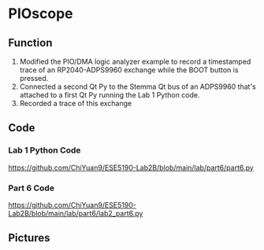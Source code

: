 # PIOscope

## Function
1. Modified the PIO/DMA logic analyzer example to record a timestamped trace of an RP2040-ADPS9960 exchange while the BOOT button is pressed.<br>
2. Connected a second Qt Py to the Stemma Qt bus of an ADPS9960 that's attached to a first Qt Py running the Lab 1 Python code.<br>
3. Recorded a trace of this exchange<br>

## Code
### Lab 1 Python Code
https://github.com/ChiYuan9/ESE5190-Lab2B/blob/main/lab/part6/part6.py
### Part 6 Code
https://github.com/ChiYuan9/ESE5190-Lab2B/blob/main/lab/part6/lab2_part6.py
## Pictures
